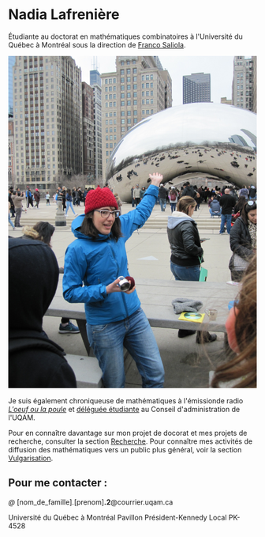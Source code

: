 # Nadia Lafrenière

Étudiante au doctorat en mathématiques combinatoires à l'Université du Québec à Montréal sous la direction de [Franco Saliola](http://lacim.uqam.ca/~saliola/).

![En présentant la topologie du Cloud Gate à des élèves, à Chicago.](photo_Nadia.jpg " Étudiante au doctorat en mathématiques combinatoire    s à l'Université du Québec à Montréal sous la direction de [Franco Saliola](http://lacim.uqam.ca/~saliola/).")

Je suis également chroniqueuse de mathématiques à l'émissionde radio [_L'oeuf ou la poule_](http://www.loeufoulapoule.org) et [déléguée étudiante](http://www.ca-uqam.info) au Conseil  d'administration de l'UQAM.

Pour en connaître davantage sur mon projet de docorat et mes projets de recherche, consulter la section [Recherche](recherche). Pour connaître mes activités de diffusion des mathématiques vers un public plus général, voir la section [Vulgarisation](vulgarisation).

## Pour me contacter :

*@* [nom_de_famille].[prenom]**.2**@courrier.uqam.ca

Université du Québec à Montréal
Pavillon Président-Kennedy
Local PK-4528
